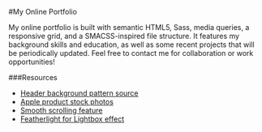 #My Online Portfolio

My online portfolio is built with semantic HTML5, Sass, media queries, a responsive grid, and a SMACSS-inspired file structure. It features my background skills and education, as well as some recent projects that will be periodically updated. Feel free to contact me for collaboration or work opportunities!

###Resources
- [Header background pattern source](http://subtlepatterns.com/)
- [Apple product stock photos](http://www.graphicsfuel.com/2013/03/apple-products-minimal-wireframe-kit-psd/)
- [Smooth scrolling feature](http://www.learningjquery.com/2007/10/improved-animated-scrolling-script-for-same-page-links)
- [Featherlight for Lightbox effect](https://github.com/noelboss/featherlight
)
